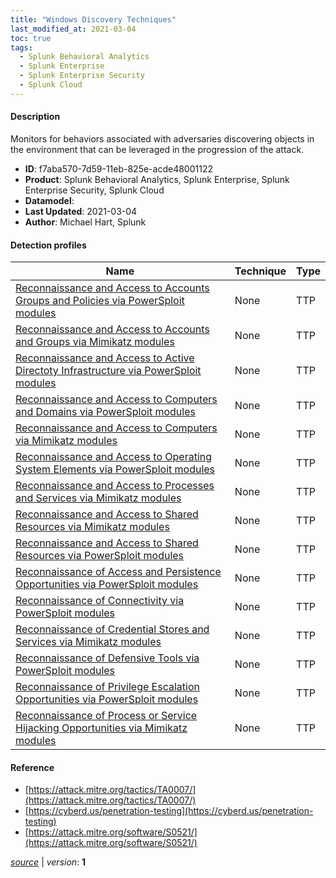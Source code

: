 ```yaml
---
title: "Windows Discovery Techniques"
last_modified_at: 2021-03-04
toc: true
tags:
  - Splunk Behavioral Analytics
  - Splunk Enterprise
  - Splunk Enterprise Security
  - Splunk Cloud
---
```


#### Description

Monitors for behaviors associated with adversaries discovering objects in the environment that can be leveraged in the progression of the attack.

- **ID**: f7aba570-7d59-11eb-825e-acde48001122
- **Product**: Splunk Behavioral Analytics, Splunk Enterprise, Splunk Enterprise Security, Splunk Cloud
- **Datamodel**: 
- **Last Updated**: 2021-03-04
- **Author**: Michael Hart, Splunk

#### Detection profiles

| Name        | Technique   | Type         |
| ----------- | ----------- |--------------|
| [Reconnaissance and Access to Accounts Groups and Policies via PowerSploit modules](/endpoint/reconnaissance_and_access_to_accounts_groups_and_policies_via_powersploit_modules/) | None | TTP |
| [Reconnaissance and Access to Accounts and Groups via Mimikatz modules](/endpoint/reconnaissance_and_access_to_accounts_and_groups_via_mimikatz_modules/) | None | TTP |
| [Reconnaissance and Access to Active Directoty Infrastructure via PowerSploit modules](/endpoint/reconnaissance_and_access_to_active_directoty_infrastructure_via_powersploit_modules/) | None | TTP |
| [Reconnaissance and Access to Computers and Domains via PowerSploit modules](/endpoint/reconnaissance_and_access_to_computers_and_domains_via_powersploit_modules/) | None | TTP |
| [Reconnaissance and Access to Computers via Mimikatz modules](/endpoint/reconnaissance_and_access_to_computers_via_mimikatz_modules/) | None | TTP |
| [Reconnaissance and Access to Operating System Elements via PowerSploit modules](/endpoint/reconnaissance_and_access_to_operating_system_elements_via_powersploit_modules/) | None | TTP |
| [Reconnaissance and Access to Processes and Services via Mimikatz modules](/endpoint/reconnaissance_and_access_to_processes_and_services_via_mimikatz_modules/) | None | TTP |
| [Reconnaissance and Access to Shared Resources via Mimikatz modules](/endpoint/reconnaissance_and_access_to_shared_resources_via_mimikatz_modules/) | None | TTP |
| [Reconnaissance and Access to Shared Resources via PowerSploit modules](/endpoint/reconnaissance_and_access_to_shared_resources_via_powersploit_modules/) | None | TTP |
| [Reconnaissance of Access and Persistence Opportunities via PowerSploit modules](/endpoint/reconnaissance_of_access_and_persistence_opportunities_via_powersploit_modules/) | None | TTP |
| [Reconnaissance of Connectivity via PowerSploit modules](/endpoint/reconnaissance_of_connectivity_via_powersploit_modules/) | None | TTP |
| [Reconnaissance of Credential Stores and Services via Mimikatz modules](/endpoint/reconnaissance_of_credential_stores_and_services_via_mimikatz_modules/) | None | TTP |
| [Reconnaissance of Defensive Tools via PowerSploit modules](/endpoint/reconnaissance_of_defensive_tools_via_powersploit_modules/) | None | TTP |
| [Reconnaissance of Privilege Escalation Opportunities via PowerSploit modules](/endpoint/reconnaissance_of_privilege_escalation_opportunities_via_powersploit_modules/) | None | TTP |
| [Reconnaissance of Process or Service Hijacking Opportunities via Mimikatz modules](/endpoint/reconnaissance_of_process_or_service_hijacking_opportunities_via_mimikatz_modules/) | None | TTP |

#### Reference

* [https://attack.mitre.org/tactics/TA0007/](https://attack.mitre.org/tactics/TA0007/)
* [https://cyberd.us/penetration-testing](https://cyberd.us/penetration-testing)
* [https://attack.mitre.org/software/S0521/](https://attack.mitre.org/software/S0521/)



[_source_](https://github.com/splunk/security_content/tree/develop/stories/windows_discovery_techniques.yml) | _version_: **1**